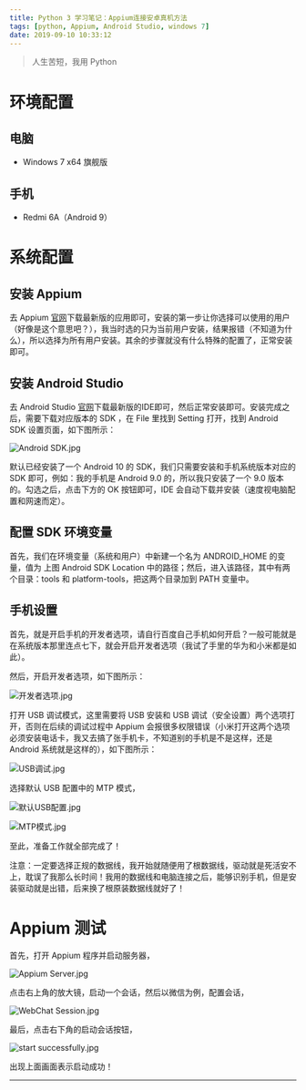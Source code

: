 ```yaml
---
title: Python 3 学习笔记：Appium连接安卓真机方法
tags: [python, Appium, Android Studio, windows 7]
date: 2019-09-10 10:33:12
---
```


> 人生苦短，我用 Python

# 环境配置

## 电脑

- Windows 7 x64 旗舰版

## 手机

- Redmi 6A（Android 9）

# 系统配置

## 安装 Appium

去 Appium [官网](http://appium.io/)下载最新版的应用即可，安装的第一步让你选择可以使用的用户（好像是这个意思吧？），我当时选的只为当前用户安装，结果报错（不知道为什么），所以选择为所有用户安装。其余的步骤就没有什么特殊的配置了，正常安装即可。

## 安装 Android Studio

去 Android Studio [官网](https://developer.android.google.cn/studio/)下载最新版的IDE即可，然后正常安装即可。安装完成之后，需要下载对应版本的 SDK ，在 File 里找到 Setting 打开，找到 Android SDK 设置页面，如下图所示：

![Android SDK.jpg](https://i.loli.net/2019/09/10/VQTMU2aoNgbtZcE.jpg)

默认已经安装了一个 Android 10 的 SDK，我们只需要安装和手机系统版本对应的 SDK 即可，例如：我的手机是 Android 9.0 的，所以我只安装了一个 9.0 版本的。勾选之后，点击下方的 OK 按钮即可，IDE 会自动下载并安装（速度视电脑配置和网速而定）。

## 配置 SDK 环境变量

首先，我们在环境变量（系统和用户）中新建一个名为 ANDROID_HOME 的变量，值为 上图 Android SDK Location 中的路径；然后，进入该路径，其中有两个目录：tools 和 platform-tools，把这两个目录加到 PATH 变量中。

## 手机设置

首先，就是开启手机的开发者选项，请自行百度自己手机如何开启？一般可能就是在系统版本那里连点七下，就会开启开发者选项（我试了手里的华为和小米都是如此）。

然后，开启开发者选项，如下图所示：

![开发者选项.jpg](https://i.loli.net/2019/09/10/tcYR5Nx42Z8V9aM.jpg)

打开 USB 调试模式，这里需要将 USB 安装和 USB 调试（安全设置）两个选项打开，否则在后续的调试过程中 Appium 会报很多权限错误（小米打开这两个选项必须安装电话卡，我又去搞了张手机卡，不知道别的手机是不是这样，还是 Android 系统就是这样的），如下图所示：

![USB调试.jpg](https://i.loli.net/2019/09/10/ecDBPmqzyCUjQEV.jpg)

选择默认 USB 配置中的 MTP 模式，

![默认USB配置.jpg](https://i.loli.net/2019/09/10/zykaGp1YT7QtKeZ.jpg)

![MTP模式.jpg](https://i.loli.net/2019/09/10/NWCKTBGA852nYyZ.jpg)

至此，准备工作就全部完成了！

注意：一定要选择正规的数据线，我开始就随便用了根数据线，驱动就是死活安不上，耽误了我那么长时间！我用的数据线和电脑连接之后，能够识别手机，但是安装驱动就是出错，后来换了根原装数据线就好了！

# Appium 测试

首先，打开 Appium 程序并启动服务器，

![Appium Server.jpg](http://yanxuan.nosdn.127.net/bfe2cbd7e319b9b9a322b921e51373b3.jpg)

点击右上角的放大镜，启动一个会话，然后以微信为例，配置会话，

![WebChat Session.jpg](http://yanxuan.nosdn.127.net/4bba36df3d4cfc1c18fb5b008346a794.jpg)

最后，点击右下角的启动会话按钮，

![start successfully.jpg](http://yanxuan.nosdn.127.net/a63492d0d1b1202390f6d7b91c324bfd.jpg)

出现上面画面表示启动成功！



------

<script type="text/javascript" src="http://tajs.qq.com/stats?sId=59765948" charset="UTF-8"></script>